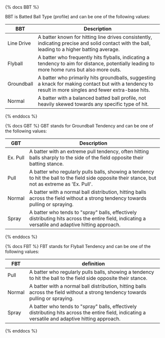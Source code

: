 {% docs BBT %}

BBT is Batted Ball Type (profile) and can be one of the following values: 

| BBT        | Description                                                                                                                                             |
|------------|---------------------------------------------------------------------------------------------------------------------------------------------------------|
| Line Drive | A batter known for hitting line drives consistently, indicating precise and solid contact with the ball, leading to a higher batting average.           |
| Flyball    | A batter who frequently hits flyballs, indicating a tendency to aim for distance, potentially leading to more home runs but also more outs.             |
| Groundball | A batter who primarily hits groundballs, suggesting a knack for making contact but with a tendency to result in more singles and fewer extra-base hits. |
| Normal     | A batter with a balanced batted ball profile, not heavily skewed towards any specific type of hit.                                                      |


{% enddocs %}

{% docs GBT %}
GBT stands for Groundball Tendency and can be one of the following values: 

| GBT         | Description                                                                                                                                       |
|-------------|---------------------------------------------------------------------------------------------------------------------------------------------------|
| Ex. Pull    | A batter with an extreme pull tendency, often hitting balls sharply to the side of the field opposite their batting stance.                       |
| Pull        | A batter who regularly pulls balls, showing a tendency to hit the ball to the field side opposite their stance, but not as extreme as 'Ex. Pull'. |
| Normal      | A batter with a normal ball distribution, hitting balls across the field without a strong tendency towards pulling or spraying.                   |
| Spray       | A batter who tends to "spray" balls, effectively distributing hits across the entire field, indicating a versatile and adaptive hitting approach. |


{% enddocs %}

{% docs FBT %}
FBT stands for Flyball Tendency and can be one of the following values: 

| FBT            | definition                                       |
|----------------|--------------------------------------------------|
| Pull        | A batter who regularly pulls balls, showing a tendency to hit the ball to the field side opposite their stance. |
| Normal      | A batter with a normal ball distribution, hitting balls across the field without a strong tendency towards pulling or spraying.                   |
| Spray       | A batter who tends to "spray" balls, effectively distributing hits across the entire field, indicating a versatile and adaptive hitting approach. |

{% enddocs %}